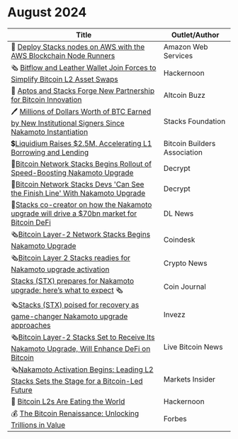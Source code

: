 # August 2024

| Title                                                                                                                                                                                                                                                         | Outlet/Author                |
| ------------------------------------------------------------------------------------------------------------------------------------------------------------------------------------------------------------------------------------------------------------- | ---------------------------- |
| 🧩 [Deploy Stacks nodes on AWS with the AWS Blockchain Node Runners](https://aws.amazon.com/blogs/database/how-to-deploy-stacks-blockchain-nodes-on-aws-with-the-aws-blockchain-node-runners-stacks-blueprint/?ref=stacksblog)                                | Amazon Web Services          |
| 🗞️ [Bitflow and Leather Wallet Join Forces to Simplify Bitcoin L2 Asset Swaps](https://hackernoon.com/bitflow-and-leather-wallet-join-forces-to-simplify-bitcoin-l2-asset-swaps)                                                                             | Hackernoon                   |
| 🤝 [Aptos and Stacks Forge New Partnership for Bitcoin Innovation](https://www.altcoinbuzz.io/cryptocurrency-news/aptos-and-stacks-forge-new-partnership-for-bitcoin-innovation/)                                                                             | Altcoin Buzz                 |
| 🖊 [Millions of Dollars Worth of BTC Earned by New Institutional Signers Since Nakamoto Instantiation](https://stacks.org/institutional-signers-earn-millions)                                                                                                | Stacks Foundation            |
| 💲[Liquidium Raises $2.5M, Accelerating L1 Borrowing and Lending](https://subscribe.bitcoinbuildersassociation.com/p/liquidium-raises-25m-accelerating?ref=stacksblog)                                                                                        | Bitcoin Builders Association |
| 🧡[Bitcoin Network Stacks Begins Rollout of Speed-Boosting Nakamoto Upgrade](https://decrypt.co/246543/bitcoin-stacks-rollout-speed-boosting-nakamoto-upgrade)                                                                                                | Decrypt                      |
| 📙[Bitcoin Network Stacks Devs 'Can See the Finish Line' With Nakamoto Upgrade](https://decrypt.co/247247/bitcoin-network-stacks-devs-see-finish-line-nakamoto-upgrade)                                                                                       | Decrypt                      |
| 📙[Stacks co-creator on how the Nakamoto upgrade will drive a $70bn market for Bitcoin DeFi](https://www.dlnews.com/articles/defi/stacks-nakamoto-upgrade-brings-bitcoin-defi-with-sbtc-token/?utm_source=telegram\&utm_medium=organic_social\&utm_campaign=) | DL News                      |
| 🗞️[Bitcoin Layer-2 Network Stacks Begins Nakamoto Upgrade](https://www.coindesk.com/tech/2024/08/28/bitcoin-layer-2-network-stacks-begins-nakamoto-upgrade/amp/)                                                                                             | Coindesk                     |
| 🗞️[Bitcoin Layer 2 Stacks readies for Nakamoto upgrade activation](https://crypto.news/bitcoin-layer-2-stacks-readies-for-nakamoto-upgrade-activation/)                                                                                                      | Crypto News                  |
| [Stacks (STX) prepares for Nakamoto upgrade: here’s what to expect](https://coinjournal.net/news/stacks-stx-prepares-for-nakamoto-upgrade-heres-what-to-expect/) 🗞️                                                                                          | Coin Journal                 |
| 🗞️[Stacks (STX) poised for recovery as game-changer Nakamoto upgrade approaches](https://invezz.com/news/2024/08/26/stacks-stx-poised-for-recovery-as-game-changer-nakamoto-upgrade-approaches/)                                                             | Invezz                       |
| 🗞️[Bitcoin Layer-2 Stacks Set to Receive Its Nakamoto Upgrade, Will Enhance DeFi on Bitcoin](https://www.livebitcoinnews.com/bitcoin-layer-2-stacks-set-to-receive-its-nakamoto-upgrade-will-enhance-defi-on-bitcoin/)                                       | Live Bitcoin News            |
| 🗞️[Nakamoto Activation Begins: Leading L2 Stacks Sets the Stage for a Bitcoin-Led Future](https://markets.businessinsider.com/news/currencies/nakamoto-activation-begins-leading-l2-stacks-sets-the-stage-for-a-bitcoin-led-future-1033729689)               | Markets Insider              |
| 🧡 [Bitcoin L2s Are Eating the World](https://hackernoon.com/bitcoin-l2s-are-eating-the-world)                                                                                                                                                                | Hackernoon                   |
| 💰 [The Bitcoin Renaissance: Unlocking Trillions in Value](https://www.forbes.com/sites/leeorshimron/2024/08/13/the-bitcoin-renaissance-unlocking-trillions-in-value/?ref=stacksblog)                                                                         | Forbes                       |
